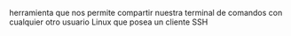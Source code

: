herramienta que nos permite compartir nuestra terminal de comandos con cualquier otro usuario Linux que posea un cliente SSH
